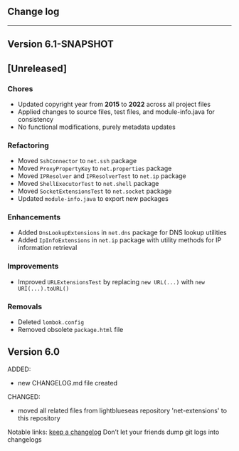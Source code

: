 ## Change log
----------------------

Version 6.1-SNAPSHOT
-------------

## [Unreleased]

### Chores
- Updated copyright year from **2015** to **2022** across all project files
- Applied changes to source files, test files, and module-info.java for consistency
- No functional modifications, purely metadata updates

### Refactoring
- Moved `SshConnector` to `net.ssh` package
- Moved `ProxyPropertyKey` to `net.properties` package
- Moved `IPResolver` and `IPResolverTest` to `net.ip` package
- Moved `ShellExecutorTest` to `net.shell` package
- Moved `SocketExtensionsTest` to `net.socket` package
- Updated `module-info.java` to export new packages

### Enhancements
- Added `DnsLookupExtensions` in `net.dns` package for DNS lookup utilities
- Added `IpInfoExtensions` in `net.ip` package with utility methods for IP information retrieval

### Improvements
- Improved `URLExtensionsTest` by replacing `new URL(...)` with `new URI(...).toURL()`

### Removals
- Deleted `lombok.config`
- Removed obsolete `package.html` file

Version 6.0
-------------

ADDED:

- new CHANGELOG.md file created

CHANGED:

- moved all related files from lightblueseas repository 'net-extensions' to this repository

Notable links:
[keep a changelog](http://keepachangelog.com/en/1.0.0/) Don’t let your friends dump git logs into changelogs
